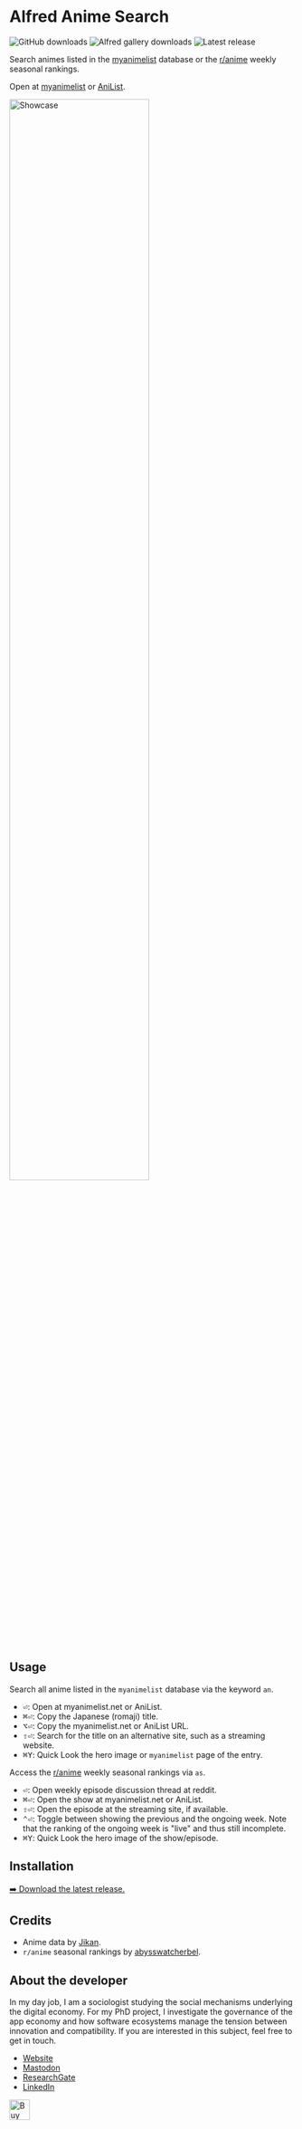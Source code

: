 # Alfred Anime Search
![GitHub downloads](https://img.shields.io/github/downloads/chrisgrieser/alfred-anime-search/total?label=GitHub%20Downloads&style=plastic&logo=github)
![Alfred gallery downloads](https://img.shields.io/badge/dynamic/yaml?url=https%3A%2F%2Fraw.githubusercontent.com%2Fchrisgrieser%2F.config%2Frefs%2Fheads%2Fmain%2FAlfred.alfredpreferences%2Falfred-workflow-download-count.yaml&query=alfred-anime-search&style=plastic&logo=alfred&label=Gallery%20Downloads&color=%235C1F87)
![Latest release](https://img.shields.io/github/v/release/chrisgrieser/alfred-anime-search?label=Latest%20Release&style=plastic)

Search animes listed in the [myanimelist](http://myanimelist.net) database or
the [r/anime](https://www.reddit.com/r/anime/) weekly seasonal rankings.

Open at [myanimelist](http://myanimelist.net) or [AniList](https://anilist.co).

<img alt="Showcase" width=70% src="https://github.com/chrisgrieser/alfred-anime-search/assets/73286100/a84fc03b-e7f0-4926-8c04-df73cd53c813">

## Usage
Search all anime listed in the `myanimelist` database via the keyword `an`.
- <kbd>⏎</kbd>: Open at myanimelist.net or AniList.
- <kbd>⌘⏎</kbd>: Copy the Japanese (romaji) title.
- <kbd>⌥⏎</kbd>: Copy the myanimelist.net or AniList URL.
- <kbd>⇧⏎</kbd>: Search for the title on an alternative site, such as a
  streaming website.
- <kbd>⌘Y</kbd>: Quick Look the hero image or `myanimelist` page of the entry.

Access the [r/anime](https://www.reddit.com/r/anime/) weekly seasonal rankings
via `as`.
- <kbd>⏎</kbd>: Open weekly episode discussion thread at reddit.
- <kbd>⌘⏎</kbd>: Open the show at myanimelist.net or AniList.
- <kbd>⇧⏎</kbd>: Open the episode at the streaming site, if available.
- <kbd>⌃⏎</kbd>: Toggle between showing the previous and the ongoing week. Note
  that the ranking of the ongoing week is "live" and thus still incomplete.
- <kbd>⌘Y</kbd>: Quick Look the hero image of the show/episode.

## Installation
[➡️ Download the latest release.](https://github.com/chrisgrieser/alfred-anime-search/releases/latest)

## Credits
- Anime data by [Jikan](https://docs.api.jikan.moe/).
- `r/anime` seasonal rankings by
  [abysswatcherbel](https://github.com/abysswatcherbel/abysswatcherbel.github.io).

## About the developer
In my day job, I am a sociologist studying the social mechanisms underlying the
digital economy. For my PhD project, I investigate the governance of the app
economy and how software ecosystems manage the tension between innovation and
compatibility. If you are interested in this subject, feel free to get in touch.

- [Website](https://chris-grieser.de/)
- [Mastodon](https://pkm.social/@pseudometa)
- [ResearchGate](https://www.researchgate.net/profile/Christopher-Grieser)
- [LinkedIn](https://www.linkedin.com/in/christopher-grieser-ba693b17a/)

<a href='https://ko-fi.com/Y8Y86SQ91' target='_blank'> <img height='36'
style='border:0px;height:36px;' src='https://cdn.ko-fi.com/cdn/kofi1.png?v=3'
border='0' alt='Buy Me a Coffee at ko-fi.com' /></a>
